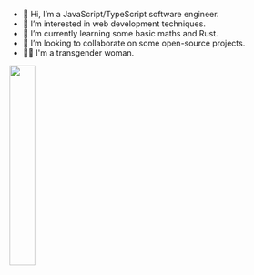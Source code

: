 - 👋 Hi, I’m a JavaScript/TypeScript software engineer.
- 👀 I’m interested in web development techniques.
- 🌱 I’m currently learning some basic maths and Rust.
- 💞️ I’m looking to collaborate on some open-source projects.
- 🏳️‍⚧️ I'm a transgender woman.

<img src="https://github.com/azurepx/azurepx/assets/153528619/8f2d8356-5b1d-4ea5-b2ee-79811259d602" width=30%>

<!---
azurepx/azurepx is a ✨ special ✨ repository because its `README.md` (this file) appears on your GitHub profile.
You can click the Preview link to take a look at your changes.
--->

